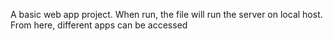 A basic web app project. When run, the file will run the server on local host. From here, different apps can be accessed
